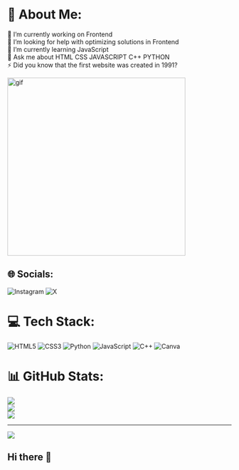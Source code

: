 
# 💫 About Me:
🔭 I’m currently working on Frontend<br>🤝 I’m looking for help with optimizing solutions in Frontend<br>🌱 I’m currently learning JavaScript<br>💬 Ask me about  HTML CSS JAVASCRIPT C++ PYTHON<br>⚡ Did you know that the first website was created in 1991?

<img align="top" alt="gif" width="400" src="https://user-images.githubusercontent.com/55389276/140866485-8fb1c876-9a8f-4d6a-98dc-08c4981eaf70.gif"> 


## 🌐 Socials:

![Instagram](https://img.shields.io/badge/Instagram-%23E4405F.svg?logo=Instagram&logoColor=white)
![X](https://img.shields.io/badge/X-black.svg?logo=X&logoColor=white)


# 💻 Tech Stack:
![HTML5](https://img.shields.io/badge/html5-%23E34F26.svg?style=flat-square&logo=html5&logoColor=white) ![CSS3](https://img.shields.io/badge/css3-%231572B6.svg?style=flat-square&logo=css3&logoColor=white) ![Python](https://img.shields.io/badge/python-3670A0?style=flat-square&logo=python&logoColor=ffdd54) ![JavaScript](https://img.shields.io/badge/javascript-%23323330.svg?style=flat-square&logo=javascript&logoColor=%23F7DF1E) ![C++](https://img.shields.io/badge/c++-%2300599C.svg?style=flat-square&logo=c%2B%2B&logoColor=white) ![Canva](https://img.shields.io/badge/Canva-%2300C4CC.svg?style=flat-square&logo=Canva&logoColor=white)
# 📊 GitHub Stats:
![](https://github-readme-stats.vercel.app/api?username=Muhammad-hassan18&theme=neon&hide_border=false&include_all_commits=false&count_private=false)<br/>
![](https://github-readme-streak-stats.herokuapp.com/?user=Muhammad-hassan18&theme=neon&hide_border=false)<br/>
![](https://github-readme-stats.vercel.app/api/top-langs/?username=Muhammad-hassan18&theme=neon&hide_border=false&include_all_commits=false&count_private=false&layout=compact)

---
[![](https://visitcount.itsvg.in/api?id=Muhammad-hassan18&icon=2&color=0)](https://visitcount.itsvg.in)

## Hi there 👋

<!--
**Muhammad-hassan18/Muhammad-hassan18** is a ✨ _special_ ✨ repository because its `README.md` (this file) appears on your GitHub profile.

Here are some ideas to get you started:

- 🔭 I’m currently working on ...
- 🌱 I’m currently learning ...
- 👯 I’m looking to collaborate on ...
- 🤔 I’m looking for help with ...
- 💬 Ask me about ...
- 📫 How to reach me: ...
- 😄 Pronouns: ...
- ⚡ Fun fact: ...
-->
